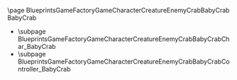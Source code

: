 \page BlueprintsGameFactoryGameCharacterCreatureEnemyCrabBabyCrab BabyCrab
- \subpage BlueprintsGameFactoryGameCharacterCreatureEnemyCrabBabyCrabChar_BabyCrab
- \subpage BlueprintsGameFactoryGameCharacterCreatureEnemyCrabBabyCrabController_BabyCrab
